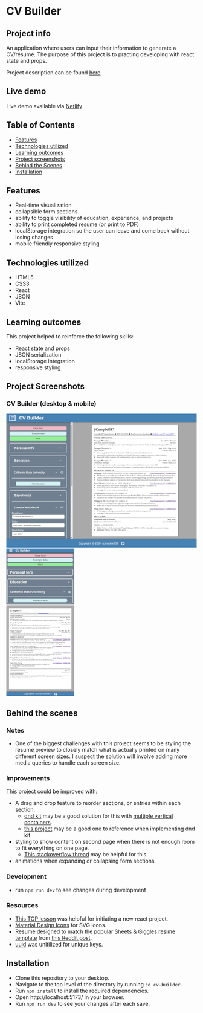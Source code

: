 # CV Builder

## Project info

An application where users can input their information to generate a CV/résumé. The purpose of this project is to practing developing with react state and props.

Project description can be found [here](https://www.theodinproject.com/lessons/react-new-cv-application#project-solution)


## Live demo

Live demo available via [Netlify](https://fascinating-pegasus-6a0514.netlify.app/)


## Table of Contents

* [Features](#features)
* [Technologies utilized](#technologies-utilized)
* [Learning outcomes](#learning-outcomes)
* [Project screenshots](#project-screenshots)
* [Behind the Scenes](#behind-the-scenes)
* [Installation](#installation)


## Features

- Real-time visualization
- collapsible form sections
- ability to toggle visibility of education, experience, and projects
- ability to print completed resume (or print to PDF)
- localStorage integration so the user can leave and come back without losing changes
- mobile friendly responsive styling


## Technologies utilized

- HTML5
- CSS3
- React
- JSON
- Vite


## Learning outcomes

This project helped to reinforce the following skills:

- React state and props
- JSON serialization
- localStorage integration
- responsive styling


## Project Screenshots

### CV Builder (desktop & mobile)

![CV Builder (desktop)](src/assets/cv-builder-600w.png)
![CV Builder (mobile)](src/assets/cv-builder-mobile-180w.png)
<br>

## Behind the scenes

### Notes

- One of the biggest challenges with this project seems to be styling the resume preview to closely match what is actually printed on many different screen sizes. I suspect the solution will involve adding more media queries to handle each screen size.

### Improvements

This project could be improved with:

- A drag and drop feature to reorder sections, or entries within each section.
  - [dnd kit](https://dndkit.com/) may be a good solution for this with [multiple vertical containers](https://master--5fc05e08a4a65d0021ae0bf2.chromatic.com/?path=/story/presets-sortable-multiple-containers--vertical).
  - [this project](https://github.com/eldarlrd/cv-maker) may be a good one to reference when implementing dnd kit
- styling to show content on second page when there is not enough room to fit everything on one page.
  - [This stackoverflow thread](https://stackoverflow.com/questions/34774962/on-overflow-create-a-new-div-and-transfer-overflow-text-to-the-new-div) may be helpful for this.
- animations when expanding or collapsing form sections.

### Development

- run `npm run dev` to see changes during development

### Resources

- [This TOP lesson](https://www.theodinproject.com/lessons/react-new-setting-up-a-react-environment) was helpful for initiating a new react project.
- [Material Design Icons](https://pictogrammers.com/library/mdi/) for SVG icons.
- Resume designed to match the popular [Sheets & Giggles resime template](https://sheetsresume.com/resume-template/) from [this Reddit post](https://www.reddit.com/r/jobs/comments/7y8k6p/im_an_exrecruiter_for_some_of_the_top_companies/).
- [uuid](https://www.npmjs.com/package/uuid) was unitilized for unique keys.


## Installation

- Clone this repository to your desktop.
- Navigate to the top level of the directory by running `cd cv-builder`.
- Run `npm install` to install the required dependencies.  
- Open http://localhost:5173/ in your browser.
- Run `npm run dev` to see your changes after each save.
